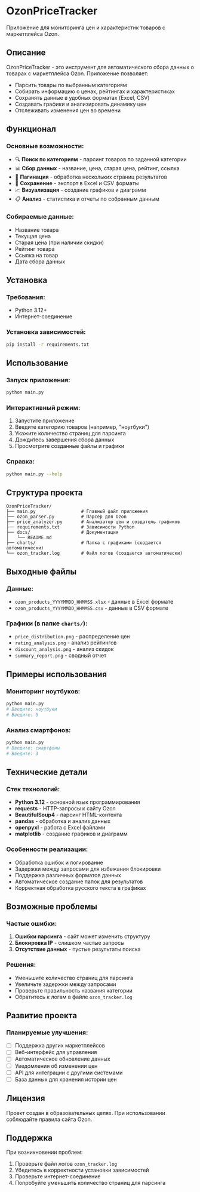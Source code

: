 # OzonPriceTracker

Приложение для мониторинга цен и характеристик товаров с маркетплейса Ozon.

## Описание

OzonPriceTracker - это инструмент для автоматического сбора данных о товарах с маркетплейса Ozon. Приложение позволяет:

- Парсить товары по выбранным категориям
- Собирать информацию о ценах, рейтингах и характеристиках
- Сохранять данные в удобных форматах (Excel, CSV)
- Создавать графики и анализировать динамику цен
- Отслеживать изменения цен во времени

## Функционал

### Основные возможности:
- 🔍 **Поиск по категориям** - парсинг товаров по заданной категории
- 📊 **Сбор данных** - название, цена, старая цена, рейтинг, ссылка
- 📄 **Пагинация** - обработка нескольких страниц результатов
- 💾 **Сохранение** - экспорт в Excel и CSV форматы
- 📈 **Визуализация** - создание графиков и диаграмм
- 📋 **Анализ** - статистика и отчеты по собранным данным

### Собираемые данные:
- Название товара
- Текущая цена
- Старая цена (при наличии скидки)
- Рейтинг товара
- Ссылка на товар
- Дата сбора данных

## Установка

### Требования:
- Python 3.12+
- Интернет-соединение

### Установка зависимостей:

```bash
pip install -r requirements.txt
```

## Использование

### Запуск приложения:

```bash
python main.py
```

### Интерактивный режим:

1. Запустите приложение
2. Введите категорию товаров (например, "ноутбуки")
3. Укажите количество страниц для парсинга
4. Дождитесь завершения сбора данных
5. Просмотрите созданные файлы и графики

### Справка:

```bash
python main.py --help
```

## Структура проекта

```
OzonPriceTracker/
├── main.py                 # Главный файл приложения
├── ozon_parser.py          # Парсер для Ozon
├── price_analyzer.py       # Анализатор цен и создатель графиков
├── requirements.txt        # Зависимости Python
├── docs/                   # Документация
│   └── README.md
├── charts/                 # Папка с графиками (создается автоматически)
└── ozon_tracker.log        # Файл логов (создается автоматически)
```

## Выходные файлы

### Данные:
- `ozon_products_YYYYMMDD_HHMMSS.xlsx` - данные в Excel формате
- `ozon_products_YYYYMMDD_HHMMSS.csv` - данные в CSV формате

### Графики (в папке `charts/`):
- `price_distribution.png` - распределение цен
- `rating_analysis.png` - анализ рейтингов
- `discount_analysis.png` - анализ скидок
- `summary_report.png` - сводный отчет

## Примеры использования

### Мониторинг ноутбуков:
```bash
python main.py
# Введите: ноутбуки
# Введите: 5
```

### Анализ смартфонов:
```bash
python main.py
# Введите: смартфоны
# Введите: 3
```

## Технические детали

### Стек технологий:
- **Python 3.12** - основной язык программирования
- **requests** - HTTP-запросы к сайту Ozon
- **BeautifulSoup4** - парсинг HTML-контента
- **pandas** - обработка и анализ данных
- **openpyxl** - работа с Excel файлами
- **matplotlib** - создание графиков и диаграмм

### Особенности реализации:
- Обработка ошибок и логирование
- Задержки между запросами для избежания блокировки
- Поддержка различных форматов данных
- Автоматическое создание папок для результатов
- Корректная обработка русского текста в графиках

## Возможные проблемы

### Частые ошибки:
1. **Ошибки парсинга** - сайт может изменить структуру
2. **Блокировка IP** - слишком частые запросы
3. **Отсутствие данных** - пустые результаты поиска

### Решения:
- Уменьшите количество страниц для парсинга
- Увеличьте задержки между запросами
- Проверьте правильность названия категории
- Обратитесь к логам в файле `ozon_tracker.log`

## Развитие проекта

### Планируемые улучшения:
- [ ] Поддержка других маркетплейсов
- [ ] Веб-интерфейс для управления
- [ ] Автоматическое обновление данных
- [ ] Уведомления об изменении цен
- [ ] API для интеграции с другими системами
- [ ] База данных для хранения истории цен

## Лицензия

Проект создан в образовательных целях. При использовании соблюдайте правила сайта Ozon.

## Поддержка

При возникновении проблем:
1. Проверьте файл логов `ozon_tracker.log`
2. Убедитесь в корректности установки зависимостей
3. Проверьте интернет-соединение
4. Попробуйте уменьшить количество страниц для парсинга
